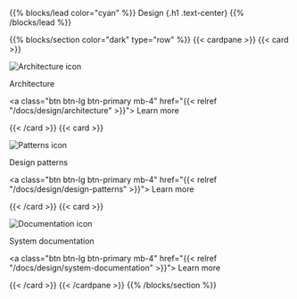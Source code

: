 {{% blocks/lead color="cyan" %}}
Design
{.h1 .text-center}
{{% /blocks/lead %}}

{{% blocks/section color="dark" type="row" %}}
{{< cardpane >}}
{{< card >}}

![Architecture icon](architecture.png)

Architecture

<a class="btn btn-lg btn-primary mb-4" href="{{< relref "/docs/design/architecture" >}}">
Learn more <i class="fas fa-arrow-alt-circle-right ms-2"></i>
</a>

{{< /card >}}
{{< card >}}

![Patterns icon](design-patterns.png)

Design patterns

<a class="btn btn-lg btn-primary mb-4" href="{{< relref "/docs/design/design-patterns" >}}">
Learn more <i class="fas fa-arrow-alt-circle-right ms-2"></i>
</a>

{{< /card >}}
{{< card >}}

![Documentation icon](docs.png)

System documentation

<a class="btn btn-lg btn-primary mb-4" href="{{< relref "/docs/design/system-documentation" >}}">
Learn more <i class="fas fa-arrow-alt-circle-right ms-2"></i>
</a>

{{< /card >}}
{{< /cardpane >}}
{{% /blocks/section %}}